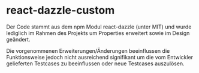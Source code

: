 # react-dazzle-custom

Der Code stammt aus dem npm Modul react-dazzle (unter MIT) und wurde lediglich im Rahmen des Projekts um Properties erweitert sowie im Design geändert.

Die vorgenommenen Erweiterungen/Änderungen beeinflussen die Funktionsweise jedoch nicht ausreichend signifikant um die vom Entwickler gelieferten Testcases zu beeinflussen oder neue Testcases auszulösen.
